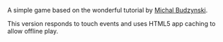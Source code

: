 A simple game based on the wonderful tutorial by [Michal Budzynski](http://michalbe.blogspot.com/2010/09/simple-game-with-html5-canvas-part-1.html?m=1).

This version responds to touch events and uses HTML5 app caching to allow offline play.

